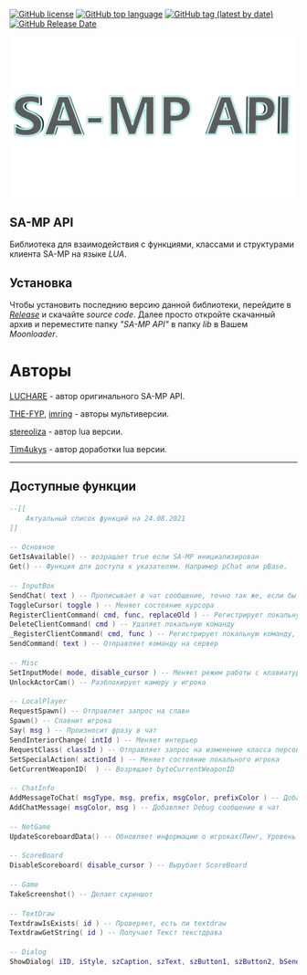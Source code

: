 [![GitHub license](https://img.shields.io/github/license/Tim4ukys/SA-MP-API)](https://github.com/Tim4ukys/SA-MP-API/blob/main/LICENSE)
[![GitHub top language](https://img.shields.io/github/languages/top/Tim4ukys/SA-MP-API)](https://github.com/Tim4ukys/SA-MP-API/search?l=lua)
[![GitHub tag (latest by date)](https://img.shields.io/github/v/tag/Tim4ukys/SA-MP-API?label=version)](https://github.com/Tim4ukys/SA-MP-API/releases/latest)
[![GitHub Release Date](https://img.shields.io/github/release-date/Tim4ukys/SA-MP-API)](https://github.com/Tim4ukys/SA-MP-API/releases)

<!-- ![logo_samp-api](./image/render-logo_1.png) -->
<img src="./image/render-logo_1.png" align=center>

## SA-MP API

Библиотека для взаимодействия с функциями, классами и структурами клиента SA-MP на языке _LUA_.

## Установка 

Чтобы установить последнию версию данной библиотеки, перейдите в [_Release_](https://github.com/Tim4ukys/SA-MP-API/releases/latest) и скачайте _source code_.
Далее просто откройте скачанный архив и переместите папку _"SA-MP API"_ в папку _lib_ в Вашем _Moonloader_.

# Авторы
[LUCHARE](https://github.com/LUCHARE) - автор оригинального SA-MP API.

[THE-FYP](https://www.blast.hk/members/2/), [imring](https://github.com/imring) - авторы мультиверсии.

[stereoliza](https://www.blast.hk/members/374442/) - автор lua версии.

[Tim4ukys](https://vk.com/tim4ukys) - автор доработки lua версии.

---

## Доступные функции

```lua
--[[
    Актуальный список функций на 24.08.2021
]]

-- Основное 
GetIsAvailable() -- возращает true если SA-MP инициализирован
Get() -- Функция для доступа к указателям. Например pChat или pBase.

-- InputBox
SendChat( text ) -- Прописывает в чат сообщение, точно так же, если бы делал это игрок вручную через InputBox
ToggleCursor( toggle ) -- Меняет состояние курсора
RegisterClientCommand( cmd, func, replaceOld ) -- Регистрирует локальную команду
DeleteClientCommand( cmd ) -- Удаляет локальную команду
_RegisterClientCommand( cmd, func ) -- Регистрирует локальную команду, только вызывая функцию SA-MP клиента
SendCommand( text ) -- Отправляет команду на сервер

-- Misc
SetInputMode( mode, disable_cursor ) -- Меняет режим работы с клавиатурой. Эта функция отличается от ToggleCursor
UnlockActorCam() -- Разблокирует камеру у игрока

-- LocalPlayer
RequestSpawn() -- Отправляет запрос на спавн
Spawn() -- Спавнит игрока
Say( msg ) -- Произносит фразу в чат
SendInteriorChange( intId ) -- Меняет интерьер
RequestClass( classId ) -- Отправляет запрос на изменение класса персонажа
SetSpecialAction( actionId ) -- Меняет состояние локального игрока
GetCurrentWeaponID(  ) -- Возрящает byteCurrentWeaponID

-- ChatInfo
AddMessageToChat( msgType, msg, prefix, msgColor, prefixColor ) -- Добавляет сообщение в чат.
AddChatMessage( msgColor, msg ) -- Добавляет Debug сообщение в чат

-- NetGame
UpdateScoreboardData() -- Обновляет информацию о игроках(Пинг, Уровень и т.д.)

-- ScoreBoard
DisableScoreboard( disable_cursor ) -- Вырубает ScoreBoard

-- Game 
TakeScreenshot() -- Делает скриншот

-- TextDraw 
TextdrawIsExists( id ) -- Проверяет, есть ли textdraw
TextdrawGetString( id ) -- Получает Текст текстдрава

-- Dialog
ShowDialog( iID, iStyle, szCaption, szText, szButton1, szButton2, bSendRequestToServer ) -- Показывает DXUT диалог на экране
```